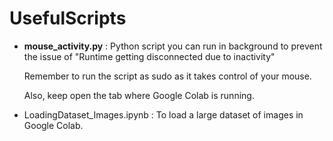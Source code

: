 # UsefulScripts

- **mouse_activity.py** : Python script you can run in background to prevent the issue of "Runtime getting disconnected due to inactivity"

  Remember to run the script as sudo as it takes control of your mouse.

  Also, keep open the tab where Google Colab is running.
  
- LoadingDataset_Images.ipynb : To load a large dataset of images in Google Colab.